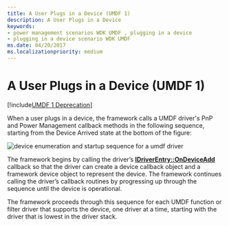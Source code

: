 ```yaml
---
title: A User Plugs in a Device (UMDF 1)
description: A User Plugs in a Device
keywords:
- power management scenarios WDK UMDF , plugging in a device
- plugging in a device scenario WDK UMDF
ms.date: 04/20/2017
ms.localizationpriority: medium
---
```


# A User Plugs in a Device (UMDF 1)


[!include[UMDF 1 Deprecation](../includes/umdf-1-deprecation.md)]

When a user plugs in a device, the framework calls a UMDF driver's PnP and Power Management callback methods in the following sequence, starting from the Device Arrived state at the bottom of the figure:

![device enumeration and startup sequence for a umdf driver](images/umdf-powerup-sequence.png)

The framework begins by calling the driver’s [**IDriverEntry::OnDeviceAdd**](/windows-hardware/drivers/ddi/wudfddi/nf-wudfddi-idriverentry-ondeviceadd) callback so that the driver can create a device callback object and a framework device object to represent the device. The framework continues calling the driver’s callback routines by progressing up through the sequence until the device is operational.

The framework proceeds through this sequence for each UMDF function or filter driver that supports the device, one driver at a time, starting with the driver that is lowest in the driver stack.

